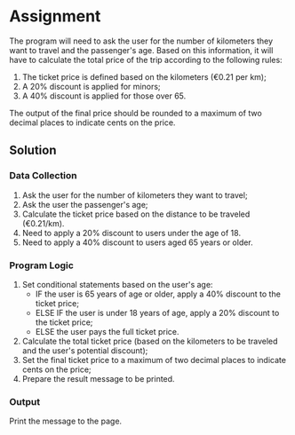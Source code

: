 # Assignment
The program will need to ask the user for the number of kilometers they want to travel and the passenger's age. 
Based on this information, it will have to calculate the total price of the trip according to the following rules:

1. The ticket price is defined based on the kilometers (€0.21 per km);
2. A 20% discount is applied for minors; 
3. A 40% discount is applied for those over 65.

The output of the final price should be rounded to a maximum of two decimal places to indicate cents on the price.

## Solution

### Data Collection
1. Ask the user for the number of kilometers they want to travel;
2. Ask the user the passenger's age;
3. Calculate the ticket price based on the distance to be traveled (€0.21/km).
5. Need to apply a 20% discount to users under the age of 18.
6. Need to apply a 40% discount to users aged 65 years or older. 

### Program Logic
1. Set conditional statements based on the user's age:
    - IF the user is 65 years of age or older, apply a 40% discount to the ticket price;
    - ELSE IF the user is under 18 years of age, apply a 20% discount to the ticket price;
    - ELSE the user pays the full ticket price.
2. Calculate the total ticket price (based on the kilometers to be traveled and the user's potential discount);
3. Set the final ticket price to a maximum of two decimal places to indicate cents on the price;
4. Prepare the result message to be printed.

### Output
Print the message to the page. 